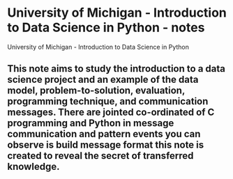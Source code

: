 # University of Michigan - Introduction to Data Science in Python - notes
University of Michigan - Introduction to Data Science in Python

## This note aims to study the introduction to a data science project and an example of the data model, problem-to-solution, evaluation, programming technique, and communication messages. There are jointed co-ordinated of C programming and Python in message communication and pattern events you can observe is build message format this note is created to reveal the secret of transferred knowledge.
